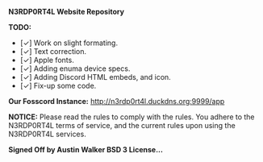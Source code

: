 **N3RDP0RT4L Website Repository**

**TODO:**
- [✓] Work on slight formating. 
- [✓] Text correction. 
- [✓] Apple fonts.
- [✓] Adding enuma device specs.
- [✓] Adding Discord HTML embeds, and icon.
- [✓] Fix-up some code.

**Our Fosscord Instance:**
http://n3rdp0rt4l.duckdns.org:9999/app

**NOTICE:**
Please read the rules to comply with the rules. You adhere to the N3RDP0RT4L terms of service, and the current rules upon using the N3RDP0RT4L services.

__**Signed Off by Austin Walker BSD 3 License...**__

